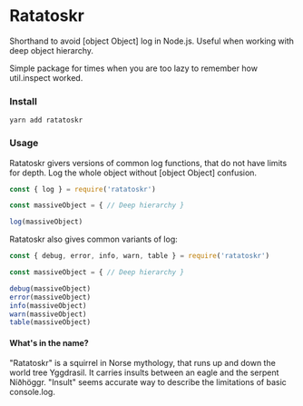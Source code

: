 # Ratatoskr

Shorthand to avoid [object Object] log in Node.js. Useful when working with deep object hierarchy.

Simple package for times when you are too lazy to remember how util.inspect worked.

### Install

`yarn add ratatoskr`

### Usage

Ratatoskr givers versions of common log functions, that do not have limits for depth. Log the whole object without [object Object] confusion.


```javascript
const { log } = require('ratatoskr')

const massiveObject = { // Deep hierarchy }

log(massiveObject)

```

Ratatoskr also gives common variants of log:

```javascript
const { debug, error, info, warn, table } = require('ratatoskr')

const massiveObject = { // Deep hierarchy }

debug(massiveObject)
error(massiveObject)
info(massiveObject)
warn(massiveObject)
table(massiveObject)

```

#### What's in the name?

"Ratatoskr" is a squirrel in Norse mythology, that runs up and down the world tree Yggdrasil. It carries insults between an eagle and the serpent Níðhöggr. "Insult" seems accurate way to describe the limitations of basic console.log.

